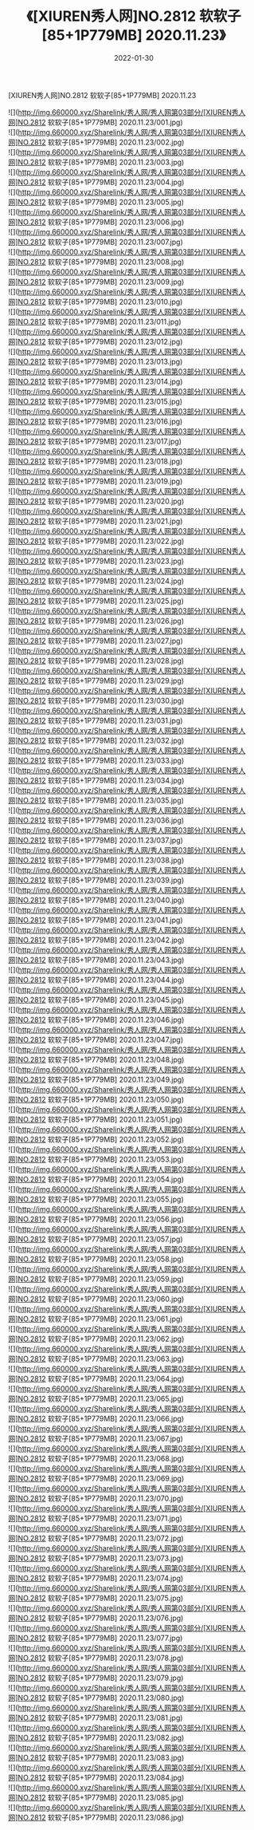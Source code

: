 ﻿---
layout: post
title:  《[XIUREN秀人网]NO.2812 软软子[85+1P779MB] 2020.11.23》
date:   2022-01-30
img: http://img.660000.xyz/Sharelink/秀人网/秀人网第03部分/[XIUREN秀人网]NO.2812 软软子[85+1P779MB] 2020.11.23/000.jpg
categories: [美女, 清纯, 唯美]
---

[XIUREN秀人网]NO.2812 软软子[85+1P779MB] 2020.11.23

 ![](http://img.660000.xyz/Sharelink/秀人网/秀人网第03部分/[XIUREN秀人网]NO.2812 软软子[85+1P779MB] 2020.11.23/001.jpg) <br>![](http://img.660000.xyz/Sharelink/秀人网/秀人网第03部分/[XIUREN秀人网]NO.2812 软软子[85+1P779MB] 2020.11.23/002.jpg) <br>![](http://img.660000.xyz/Sharelink/秀人网/秀人网第03部分/[XIUREN秀人网]NO.2812 软软子[85+1P779MB] 2020.11.23/003.jpg) <br>![](http://img.660000.xyz/Sharelink/秀人网/秀人网第03部分/[XIUREN秀人网]NO.2812 软软子[85+1P779MB] 2020.11.23/004.jpg) <br>![](http://img.660000.xyz/Sharelink/秀人网/秀人网第03部分/[XIUREN秀人网]NO.2812 软软子[85+1P779MB] 2020.11.23/005.jpg) <br>![](http://img.660000.xyz/Sharelink/秀人网/秀人网第03部分/[XIUREN秀人网]NO.2812 软软子[85+1P779MB] 2020.11.23/006.jpg) <br>![](http://img.660000.xyz/Sharelink/秀人网/秀人网第03部分/[XIUREN秀人网]NO.2812 软软子[85+1P779MB] 2020.11.23/007.jpg) <br>![](http://img.660000.xyz/Sharelink/秀人网/秀人网第03部分/[XIUREN秀人网]NO.2812 软软子[85+1P779MB] 2020.11.23/008.jpg) <br>![](http://img.660000.xyz/Sharelink/秀人网/秀人网第03部分/[XIUREN秀人网]NO.2812 软软子[85+1P779MB] 2020.11.23/009.jpg) <br>![](http://img.660000.xyz/Sharelink/秀人网/秀人网第03部分/[XIUREN秀人网]NO.2812 软软子[85+1P779MB] 2020.11.23/010.jpg) <br>![](http://img.660000.xyz/Sharelink/秀人网/秀人网第03部分/[XIUREN秀人网]NO.2812 软软子[85+1P779MB] 2020.11.23/011.jpg) <br>![](http://img.660000.xyz/Sharelink/秀人网/秀人网第03部分/[XIUREN秀人网]NO.2812 软软子[85+1P779MB] 2020.11.23/012.jpg) <br>![](http://img.660000.xyz/Sharelink/秀人网/秀人网第03部分/[XIUREN秀人网]NO.2812 软软子[85+1P779MB] 2020.11.23/013.jpg) <br>![](http://img.660000.xyz/Sharelink/秀人网/秀人网第03部分/[XIUREN秀人网]NO.2812 软软子[85+1P779MB] 2020.11.23/014.jpg) <br>![](http://img.660000.xyz/Sharelink/秀人网/秀人网第03部分/[XIUREN秀人网]NO.2812 软软子[85+1P779MB] 2020.11.23/015.jpg) <br>![](http://img.660000.xyz/Sharelink/秀人网/秀人网第03部分/[XIUREN秀人网]NO.2812 软软子[85+1P779MB] 2020.11.23/016.jpg) <br>![](http://img.660000.xyz/Sharelink/秀人网/秀人网第03部分/[XIUREN秀人网]NO.2812 软软子[85+1P779MB] 2020.11.23/017.jpg) <br>![](http://img.660000.xyz/Sharelink/秀人网/秀人网第03部分/[XIUREN秀人网]NO.2812 软软子[85+1P779MB] 2020.11.23/018.jpg) <br>![](http://img.660000.xyz/Sharelink/秀人网/秀人网第03部分/[XIUREN秀人网]NO.2812 软软子[85+1P779MB] 2020.11.23/019.jpg) <br>![](http://img.660000.xyz/Sharelink/秀人网/秀人网第03部分/[XIUREN秀人网]NO.2812 软软子[85+1P779MB] 2020.11.23/020.jpg) <br>![](http://img.660000.xyz/Sharelink/秀人网/秀人网第03部分/[XIUREN秀人网]NO.2812 软软子[85+1P779MB] 2020.11.23/021.jpg) <br>![](http://img.660000.xyz/Sharelink/秀人网/秀人网第03部分/[XIUREN秀人网]NO.2812 软软子[85+1P779MB] 2020.11.23/022.jpg) <br>![](http://img.660000.xyz/Sharelink/秀人网/秀人网第03部分/[XIUREN秀人网]NO.2812 软软子[85+1P779MB] 2020.11.23/023.jpg) <br>![](http://img.660000.xyz/Sharelink/秀人网/秀人网第03部分/[XIUREN秀人网]NO.2812 软软子[85+1P779MB] 2020.11.23/024.jpg) <br>![](http://img.660000.xyz/Sharelink/秀人网/秀人网第03部分/[XIUREN秀人网]NO.2812 软软子[85+1P779MB] 2020.11.23/025.jpg) <br>![](http://img.660000.xyz/Sharelink/秀人网/秀人网第03部分/[XIUREN秀人网]NO.2812 软软子[85+1P779MB] 2020.11.23/026.jpg) <br>![](http://img.660000.xyz/Sharelink/秀人网/秀人网第03部分/[XIUREN秀人网]NO.2812 软软子[85+1P779MB] 2020.11.23/027.jpg) <br>![](http://img.660000.xyz/Sharelink/秀人网/秀人网第03部分/[XIUREN秀人网]NO.2812 软软子[85+1P779MB] 2020.11.23/028.jpg) <br>![](http://img.660000.xyz/Sharelink/秀人网/秀人网第03部分/[XIUREN秀人网]NO.2812 软软子[85+1P779MB] 2020.11.23/029.jpg) <br>![](http://img.660000.xyz/Sharelink/秀人网/秀人网第03部分/[XIUREN秀人网]NO.2812 软软子[85+1P779MB] 2020.11.23/030.jpg) <br>![](http://img.660000.xyz/Sharelink/秀人网/秀人网第03部分/[XIUREN秀人网]NO.2812 软软子[85+1P779MB] 2020.11.23/031.jpg) <br>![](http://img.660000.xyz/Sharelink/秀人网/秀人网第03部分/[XIUREN秀人网]NO.2812 软软子[85+1P779MB] 2020.11.23/032.jpg) <br>![](http://img.660000.xyz/Sharelink/秀人网/秀人网第03部分/[XIUREN秀人网]NO.2812 软软子[85+1P779MB] 2020.11.23/033.jpg) <br>![](http://img.660000.xyz/Sharelink/秀人网/秀人网第03部分/[XIUREN秀人网]NO.2812 软软子[85+1P779MB] 2020.11.23/034.jpg) <br>![](http://img.660000.xyz/Sharelink/秀人网/秀人网第03部分/[XIUREN秀人网]NO.2812 软软子[85+1P779MB] 2020.11.23/035.jpg) <br>![](http://img.660000.xyz/Sharelink/秀人网/秀人网第03部分/[XIUREN秀人网]NO.2812 软软子[85+1P779MB] 2020.11.23/036.jpg) <br>![](http://img.660000.xyz/Sharelink/秀人网/秀人网第03部分/[XIUREN秀人网]NO.2812 软软子[85+1P779MB] 2020.11.23/037.jpg) <br>![](http://img.660000.xyz/Sharelink/秀人网/秀人网第03部分/[XIUREN秀人网]NO.2812 软软子[85+1P779MB] 2020.11.23/038.jpg) <br>![](http://img.660000.xyz/Sharelink/秀人网/秀人网第03部分/[XIUREN秀人网]NO.2812 软软子[85+1P779MB] 2020.11.23/039.jpg) <br>![](http://img.660000.xyz/Sharelink/秀人网/秀人网第03部分/[XIUREN秀人网]NO.2812 软软子[85+1P779MB] 2020.11.23/040.jpg) <br>![](http://img.660000.xyz/Sharelink/秀人网/秀人网第03部分/[XIUREN秀人网]NO.2812 软软子[85+1P779MB] 2020.11.23/041.jpg) <br>![](http://img.660000.xyz/Sharelink/秀人网/秀人网第03部分/[XIUREN秀人网]NO.2812 软软子[85+1P779MB] 2020.11.23/042.jpg) <br>![](http://img.660000.xyz/Sharelink/秀人网/秀人网第03部分/[XIUREN秀人网]NO.2812 软软子[85+1P779MB] 2020.11.23/043.jpg) <br>![](http://img.660000.xyz/Sharelink/秀人网/秀人网第03部分/[XIUREN秀人网]NO.2812 软软子[85+1P779MB] 2020.11.23/044.jpg) <br>![](http://img.660000.xyz/Sharelink/秀人网/秀人网第03部分/[XIUREN秀人网]NO.2812 软软子[85+1P779MB] 2020.11.23/045.jpg) <br>![](http://img.660000.xyz/Sharelink/秀人网/秀人网第03部分/[XIUREN秀人网]NO.2812 软软子[85+1P779MB] 2020.11.23/046.jpg) <br>![](http://img.660000.xyz/Sharelink/秀人网/秀人网第03部分/[XIUREN秀人网]NO.2812 软软子[85+1P779MB] 2020.11.23/047.jpg) <br>![](http://img.660000.xyz/Sharelink/秀人网/秀人网第03部分/[XIUREN秀人网]NO.2812 软软子[85+1P779MB] 2020.11.23/048.jpg) <br>![](http://img.660000.xyz/Sharelink/秀人网/秀人网第03部分/[XIUREN秀人网]NO.2812 软软子[85+1P779MB] 2020.11.23/049.jpg) <br>![](http://img.660000.xyz/Sharelink/秀人网/秀人网第03部分/[XIUREN秀人网]NO.2812 软软子[85+1P779MB] 2020.11.23/050.jpg) <br>![](http://img.660000.xyz/Sharelink/秀人网/秀人网第03部分/[XIUREN秀人网]NO.2812 软软子[85+1P779MB] 2020.11.23/051.jpg) <br>![](http://img.660000.xyz/Sharelink/秀人网/秀人网第03部分/[XIUREN秀人网]NO.2812 软软子[85+1P779MB] 2020.11.23/052.jpg) <br>![](http://img.660000.xyz/Sharelink/秀人网/秀人网第03部分/[XIUREN秀人网]NO.2812 软软子[85+1P779MB] 2020.11.23/053.jpg) <br>![](http://img.660000.xyz/Sharelink/秀人网/秀人网第03部分/[XIUREN秀人网]NO.2812 软软子[85+1P779MB] 2020.11.23/054.jpg) <br>![](http://img.660000.xyz/Sharelink/秀人网/秀人网第03部分/[XIUREN秀人网]NO.2812 软软子[85+1P779MB] 2020.11.23/055.jpg) <br>![](http://img.660000.xyz/Sharelink/秀人网/秀人网第03部分/[XIUREN秀人网]NO.2812 软软子[85+1P779MB] 2020.11.23/056.jpg) <br>![](http://img.660000.xyz/Sharelink/秀人网/秀人网第03部分/[XIUREN秀人网]NO.2812 软软子[85+1P779MB] 2020.11.23/057.jpg) <br>![](http://img.660000.xyz/Sharelink/秀人网/秀人网第03部分/[XIUREN秀人网]NO.2812 软软子[85+1P779MB] 2020.11.23/058.jpg) <br>![](http://img.660000.xyz/Sharelink/秀人网/秀人网第03部分/[XIUREN秀人网]NO.2812 软软子[85+1P779MB] 2020.11.23/059.jpg) <br>![](http://img.660000.xyz/Sharelink/秀人网/秀人网第03部分/[XIUREN秀人网]NO.2812 软软子[85+1P779MB] 2020.11.23/060.jpg) <br>![](http://img.660000.xyz/Sharelink/秀人网/秀人网第03部分/[XIUREN秀人网]NO.2812 软软子[85+1P779MB] 2020.11.23/061.jpg) <br>![](http://img.660000.xyz/Sharelink/秀人网/秀人网第03部分/[XIUREN秀人网]NO.2812 软软子[85+1P779MB] 2020.11.23/062.jpg) <br>![](http://img.660000.xyz/Sharelink/秀人网/秀人网第03部分/[XIUREN秀人网]NO.2812 软软子[85+1P779MB] 2020.11.23/063.jpg) <br>![](http://img.660000.xyz/Sharelink/秀人网/秀人网第03部分/[XIUREN秀人网]NO.2812 软软子[85+1P779MB] 2020.11.23/064.jpg) <br>![](http://img.660000.xyz/Sharelink/秀人网/秀人网第03部分/[XIUREN秀人网]NO.2812 软软子[85+1P779MB] 2020.11.23/065.jpg) <br>![](http://img.660000.xyz/Sharelink/秀人网/秀人网第03部分/[XIUREN秀人网]NO.2812 软软子[85+1P779MB] 2020.11.23/066.jpg) <br>![](http://img.660000.xyz/Sharelink/秀人网/秀人网第03部分/[XIUREN秀人网]NO.2812 软软子[85+1P779MB] 2020.11.23/067.jpg) <br>![](http://img.660000.xyz/Sharelink/秀人网/秀人网第03部分/[XIUREN秀人网]NO.2812 软软子[85+1P779MB] 2020.11.23/068.jpg) <br>![](http://img.660000.xyz/Sharelink/秀人网/秀人网第03部分/[XIUREN秀人网]NO.2812 软软子[85+1P779MB] 2020.11.23/069.jpg) <br>![](http://img.660000.xyz/Sharelink/秀人网/秀人网第03部分/[XIUREN秀人网]NO.2812 软软子[85+1P779MB] 2020.11.23/070.jpg) <br>![](http://img.660000.xyz/Sharelink/秀人网/秀人网第03部分/[XIUREN秀人网]NO.2812 软软子[85+1P779MB] 2020.11.23/071.jpg) <br>![](http://img.660000.xyz/Sharelink/秀人网/秀人网第03部分/[XIUREN秀人网]NO.2812 软软子[85+1P779MB] 2020.11.23/072.jpg) <br>![](http://img.660000.xyz/Sharelink/秀人网/秀人网第03部分/[XIUREN秀人网]NO.2812 软软子[85+1P779MB] 2020.11.23/073.jpg) <br>![](http://img.660000.xyz/Sharelink/秀人网/秀人网第03部分/[XIUREN秀人网]NO.2812 软软子[85+1P779MB] 2020.11.23/074.jpg) <br>![](http://img.660000.xyz/Sharelink/秀人网/秀人网第03部分/[XIUREN秀人网]NO.2812 软软子[85+1P779MB] 2020.11.23/075.jpg) <br>![](http://img.660000.xyz/Sharelink/秀人网/秀人网第03部分/[XIUREN秀人网]NO.2812 软软子[85+1P779MB] 2020.11.23/076.jpg) <br>![](http://img.660000.xyz/Sharelink/秀人网/秀人网第03部分/[XIUREN秀人网]NO.2812 软软子[85+1P779MB] 2020.11.23/077.jpg) <br>![](http://img.660000.xyz/Sharelink/秀人网/秀人网第03部分/[XIUREN秀人网]NO.2812 软软子[85+1P779MB] 2020.11.23/078.jpg) <br>![](http://img.660000.xyz/Sharelink/秀人网/秀人网第03部分/[XIUREN秀人网]NO.2812 软软子[85+1P779MB] 2020.11.23/079.jpg) <br>![](http://img.660000.xyz/Sharelink/秀人网/秀人网第03部分/[XIUREN秀人网]NO.2812 软软子[85+1P779MB] 2020.11.23/080.jpg) <br>![](http://img.660000.xyz/Sharelink/秀人网/秀人网第03部分/[XIUREN秀人网]NO.2812 软软子[85+1P779MB] 2020.11.23/081.jpg) <br>![](http://img.660000.xyz/Sharelink/秀人网/秀人网第03部分/[XIUREN秀人网]NO.2812 软软子[85+1P779MB] 2020.11.23/082.jpg) <br>![](http://img.660000.xyz/Sharelink/秀人网/秀人网第03部分/[XIUREN秀人网]NO.2812 软软子[85+1P779MB] 2020.11.23/083.jpg) <br>![](http://img.660000.xyz/Sharelink/秀人网/秀人网第03部分/[XIUREN秀人网]NO.2812 软软子[85+1P779MB] 2020.11.23/084.jpg) <br>![](http://img.660000.xyz/Sharelink/秀人网/秀人网第03部分/[XIUREN秀人网]NO.2812 软软子[85+1P779MB] 2020.11.23/085.jpg) <br>![](http://img.660000.xyz/Sharelink/秀人网/秀人网第03部分/[XIUREN秀人网]NO.2812 软软子[85+1P779MB] 2020.11.23/086.jpg) <br>